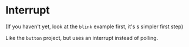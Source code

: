 # Interrupt

(If you haven't yet, look at the `blink` example first, it's s simpler first step)

Like the `button` project, but uses an interrupt instead of polling.
